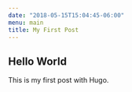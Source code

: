 ```yaml
---
date: "2018-05-15T15:04:45-06:00"
menu: main
title: My First Post
---
```


## Hello World

This is my first post with Hugo.

